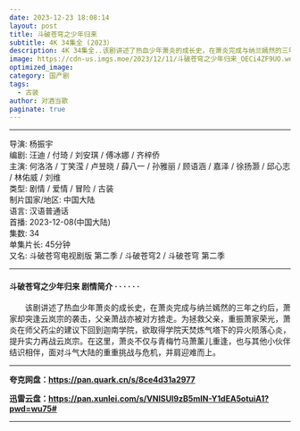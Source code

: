 ```yaml
---
date: 2023-12-23 18:08:14
layout: post
title: 斗破苍穹之少年归来
subtitle: 4K 34集全 (2023）
description: 4K 34集全..该剧讲述了热血少年萧炎的成长史，在萧炎完成与纳兰嫣然的三年之约后，萧家却突逢云岚宗的袭击，父亲萧战亦被对方掳走。为拯救父亲，重振萧家荣光，萧炎在师父药尘的建议下回到迦南学院...
image: https://cdn-us.imgs.moe/2023/12/11/斗破苍穹之少年归来_OECi4ZF9UO.webp
optimized_image: 
category: 国产剧
tags:
  - 古装
author: 对酒当歌
paginate: true
---
```


---

导演: 杨振宇  
编剧: 汪迪 / 付琦 / 刘安琪 / 傅冰娜 / 齐梓侨  
主演: 何洛洛 / 丁笑滢 / 卢昱晓 / 薛八一 / 孙雅丽 / 顾语涵 / 嘉泽 / 徐扬灏 / 邱心志 / 林佑威 / 刘维  
类型: 剧情 / 爱情 / 冒险 / 古装  
制片国家/地区: 中国大陆  
语言: 汉语普通话  
首播: 2023-12-08(中国大陆)  
集数: 34  
单集片长: 45分钟  
又名: 斗破苍穹电视剧版 第二季 / 斗破苍穹2 / 斗破苍穹 第二季  

---

#### 斗破苍穹之少年归来 剧情简介 · · · · · ·

　　该剧讲述了热血少年萧炎的成长史，在萧炎完成与纳兰嫣然的三年之约后，萧家却突逢云岚宗的袭击，父亲萧战亦被对方掳走。为拯救父亲，重振萧家荣光，萧炎在师父药尘的建议下回到迦南学院，欲取得学院天焚炼气塔下的异火陨落心炎，提升实力再战云岚宗。在这里，萧炎不仅与青梅竹马萧薰儿重逢，也与其他小伙伴结识相伴，面对斗气大陆的重重挑战与危机，并肩迎难而上。

---

**夸克网盘：<https://pan.quark.cn/s/8ce4d31a2977>**

**迅雷云盘：<https://pan.xunlei.com/s/VNlSUl9zB5mIN-Y1dEA5otuiA1?pwd=wu75#>**

---
